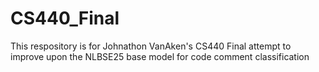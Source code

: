 # CS440_Final
This respository is for Johnathon VanAken's CS440 Final attempt to improve upon the NLBSE25 base model for code comment classification 
